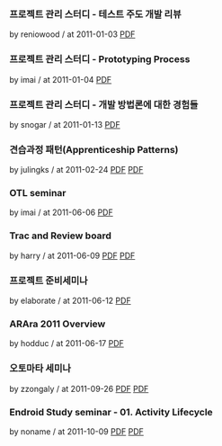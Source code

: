 ### 프로젝트 관리 스터디 - 테스트 주도 개발 리뷰

by reniowood / at 2011-01-03
[PDF](https://s3.ap-northeast-2.amazonaws.com/sparcs.home/seminars/reniowood-20110104-1.pptx)

### 프로젝트 관리 스터디 - Prototyping Process

by imai / at 2011-01-04
[PDF](https://s3.ap-northeast-2.amazonaws.com/sparcs.home/seminars/imai-20110105-1.pptx)

### 프로젝트 관리 스터디 - 개발 방법론에 대한 경험들

by snogar / at 2011-01-13
[PDF](https://s3.ap-northeast-2.amazonaws.com/sparcs.home/seminars/snogar-20110113-1.pptx)

### 견습과정 패턴(Apprenticeship Patterns)

by julingks / at 2011-02-24
[PDF](https://s3.ap-northeast-2.amazonaws.com/sparcs.home/seminars/julingks-20110226-1.pdf)
[PDF](https://s3.ap-northeast-2.amazonaws.com/sparcs.home/seminars/julingks-20110226-2.docx)

### OTL seminar

by imai / at 2011-06-06
[PDF](https://s3.ap-northeast-2.amazonaws.com/sparcs.home/seminars/imai-20110607-1.pdf)

### Trac and Review board

by harry / at 2011-06-09
[PDF](https://s3.ap-northeast-2.amazonaws.com/sparcs.home/seminars/harry-20110613-1.pptx)
[PDF](https://s3.ap-northeast-2.amazonaws.com/sparcs.home/seminars/harry-20110613-2.pdf)

### 프로젝트 준비세미나

by elaborate / at 2011-06-12
[PDF](https://s3.ap-northeast-2.amazonaws.com/sparcs.home/seminars/elaborate-20110612-1.pptx)

### ARAra 2011 Overview

by hodduc / at 2011-06-17
[PDF](https://s3.ap-northeast-2.amazonaws.com/sparcs.home/seminars/hodduc-20110617-1.pdf)

### 오토마타 세미나

by zzongaly / at 2011-09-26
[PDF](https://s3.ap-northeast-2.amazonaws.com/sparcs.home/seminars/zzongaly-20111017-1.pptx)
[PDF](https://s3.ap-northeast-2.amazonaws.com/sparcs.home/seminars/zzongaly-20111017-2.pdf)

### Endroid Study seminar - 01. Activity Lifecycle

by noname / at 2011-10-09
[PDF](https://s3.ap-northeast-2.amazonaws.com/sparcs.home/seminars/noname-20111009-1.pptx)
[PDF](https://s3.ap-northeast-2.amazonaws.com/sparcs.home/seminars/noname-20111009-2.pdf)

